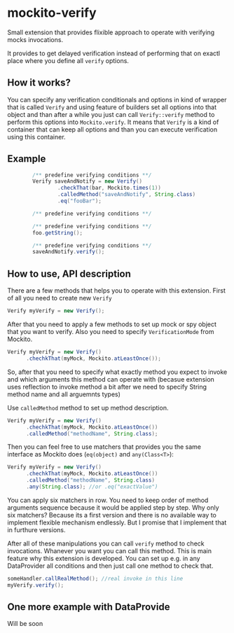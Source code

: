 # mockito-verify
Small extension that provides flixible approach to operate with verifying mocks invocations.

It provides to get delayed verification instead of performing that on exactl place where you define all `verify` options.

## How it works?

You can specify any verification conditionals and options in kind of wrapper that is called `Verify` and using feature of builders
set all options into that object and than after a while you just can call `Verify::verify` method to perform this options into `Mockito.verify`.
It means that `Verify` is a kind of container that can keep all options and than you can execute verification using this container.

## Example

```java
        /** predefine verifying conditions **/
        Verify saveAndNotify = new Verify()
                .checkThat(bar, Mockito.times(1))
                .calledMethod("saveAndNotify", String.class)
                .eq("fooBar");

        /** predefine verifying conditions **/

        /** predefine verifying conditions **/
        foo.getString();

        /** predefine verifying conditions **/
        saveAndNotify.verify();
```

## How to use, API description

There are a few methods that helps you to operate with this extension. First of all you need to create new `Verify`

```java
Verify myVerify = new Verify();
```

After that you need to apply a few methods to set up mock or spy object that you want to verify. Also you need to specify `VerificationMode` from Mockito.

```java
Verify myVerify = new Verify()
      .chechkThat(myMock, Mockito.atLeastOnce());
```

So, after that you need to specify what exactly method you expect to invoke and which arguments this method can operate with (becasue extension uses reflection to invoke method a bit after we need to specify String method name and all arguemnts types)

Use `calledMethod` method to set up method description.

```java
Verify myVerify = new Verify()
      .chechkThat(myMock, Mockito.atLeastOnce())
      .calledMethod("methodName", String.class);
```

Then you can feel free to use matchers that provides you the same interface as Mockito does (`eq(object)` and `any(Class<T>`):

```java
Verify myVerify = new Verify()
      .chechkThat(myMock, Mockito.atLeastOnce())
      .calledMethod("methodName", String.class)
      .any(String.class); //or .eq("exactValue")
```

You can apply six matchers in row. You need to keep order of method arguments sequence because it would be applied step by step. 
Why only six matchers? Because its a first version and there is no available way to implement flexible mechanism endlessly. But I promise that I implement that in furthure versions.


After all of these manipulations you can call `verify` method to check invocations. Whanever you want you can call this method. This is main feature why this extension is developed.
You can set up e.g. in any DataProvider all conditions and then just call one method to check that.

```java
someHandler.callRealMethod(); //real invoke in this line
myVerify.verify();
```

## One more example with DataProvide

Will be soon
